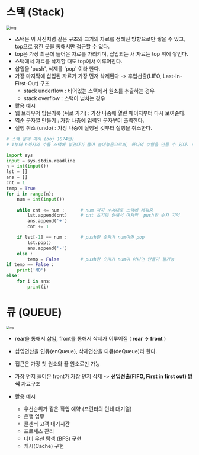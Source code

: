# 스택 (Stack)

<img src="https://wikidocs.net/images/page/130075/%EA%B7%B8%EB%A3%B9_5.png" alt="img" style="zoom:67%;" />

- 스택은 위 사진처럼 같은 구조와 크기의 자료를 정해진 방향으로만 쌓을 수 있고, top으로 정한 곳을 통해서만 접근할 수 있다.
- top은 가장 최근에 들어온 자료를 가리키며, 삽입되는 새 자료는 top 위에 쌓인다.
- 스택에서 자료를 삭제할 때도 top에서 이루어진다.
- 삽입을 'push', 삭제를 'pop' 이라 한다.
- 가장 마지막에 삽입된 자료가 가장 먼저 삭제된다 -> 후입선출(LIFO, Last-In-First-Out) 구조
  - stack underflow : 비어있는 스택에서 원소를 추출하는 경우
  - stack overflow : 스택이 넘치는 경우
-  활용 예시
  - 웹 브라우저 방문기록 (뒤로 가기) : 가장 나중에 열린 페이지부터 다시 보여준다.
  - 역순 문자열 만들기 : 가장 나중에 입력된 문자부터 출력한다.
  - 실행 취소 (undo) : 가장 나중에 실행된 것부터 실행을 취소한다.

```python
# 스택 문제 예시 (boj 1874번)
# 1부터 n까지의 수를 스택에 넣었다가 뽑아 늘어놓음으로써, 하나의 수열을 만들 수 있다. 이때, 스택에 push하는 순서는 반드시 오름차순을 지키도록 한다고 하자. 임의의 수열이 주어졌을 때 스택을 이용해 그 수열을 만들 수 있는지 없는지, 있다면 어떤 순서로 push와 pop 연산을 수행해야 하는지를 알아낼 수 있다. 이를 계산하는 프로그램을 작성하라.

import sys
input = sys.stdin.readline
n = int(input())
lst = []
ans = []
cnt = 1
temp = True
for i in range(n):
    num = int(input())

    while cnt <= num : 		# num 까지 순서대로 스택에 채워줌
        lst.append(cnt)		# cnt 초기화 안해서 마지막  push한 숫자 기억
        ans.append('+')
        cnt += 1

    if lst[-1] == num :		# push한 숫자가 num이면 pop
        lst.pop()
        ans.append('-')
    else :
        temp = False		# push한 숫자가 num이 아니면 만들기 불가능
if temp == False :
    print('NO')
else:
    for i in ans:
        print(i)
```



# 큐 (QUEUE)

<img src="https://wikidocs.net/images/page/130075/%EA%B7%B8%EB%A3%B9_41.png" alt="img" style="zoom: 50%;" />

- rear을 통해서 삽입, front를 통해서 삭제가 이루어짐 ( **rear -> front**  )
- 삽입연산을 인큐(enQueue), 삭제연산을 디큐(deQueue)라 한다.

- 접근은 가장 첫 원소와 끝 원소로만 가능
- 가장 먼저 들어온 front가 가장 먼저 삭제 -> **선입선출(FIFO, First in first out) 방식** 자료구조
- 활용 예시
  - 우선순위가 같은 작업 예약 (프린터의 인쇄 대기열)
  - 은행 업무
  - 콜센터 고객 대기시간
  - 프로세스 관리
  - 너비 우선 탐색 (BFS) 구현
  - 캐시(Cache) 구현